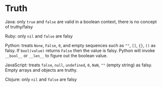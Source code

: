 # Truth

Java: only `true` and `false` are valid in a boolean context, there is no concept of truthy/falsy

Ruby: only `nil` and `false` are falsy

Python: treats `None`, `False`, `0`, and empty sequences such as `""`, `[]`, `{}`, `()` as falsy. If `bool(value)` returns `False` then the value is falsy. Python will invoke `__bool__` or `__len__` to figure out the boolean value.

JavaScript: treats `false`, `null`, `undefined`, `0`, `NaN`, `""` (empty string) as falsy. Empty arrays and objects are truthy.

Clojure: only `nil` and `false` are falsy
